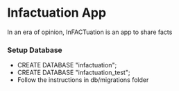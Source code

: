 # Infactuation App
In an era of opinion, InFACTuation is an app to share facts

### Setup Database
* CREATE DATABASE "infactuation";
* CREATE DATABASE "infactuation_test";
* Follow the instructions in db/migrations folder